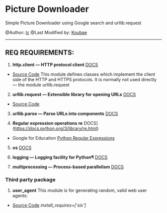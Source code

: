 Picture Downloader 
=======================


Simple Picture Downloader using Google search and urllib.request

@Author: [lc](https://github.com/WuLC)
@Last Modified by: [Koubae](https://github.com/Koubae)

-----------------------------------------------------------------------------------------------------


REQ REQUIREMENTS:
-------------------


1. **http.client — HTTP protocol client** [DOCS](https://docs.python.org/3/library/http.client.html)
 - [Source Code](https://github.com/python/cpython/blob/3.9/Lib/http/client.py)
This module defines classes which implement the client side of the HTTP and 
HTTPS protocols. It is normally not used directly — the module urllib.request

2. **urllib.request — Extensible library for opening URLs** [DOCS](https://docs.python.org/3/library/urllib.request.html#module-urllib.request)

- [Source Code](https://github.com/python/cpython/blob/3.9/Lib/urllib/request.py)

3. **urllib.parse — Parse URLs into components** [DOCS](https://docs.python.org/3/library/urllib.parse.html#module-urllib.parse)

4. **Regular expression operations re** DOCS](https://docs.python.org/3/library/re.html)

- Google for Education [Python Regular Expressions](https://developers.google.com/edu/python/regular-expressions)

5. **os** [DOCS](https://docs.python.org/3/library/os.html)

6. **logging — Logging facility for Python¶** [DOCS](https://docs.python.org/3/library/logging.html)

7. **multiprocessing — Process-based parallelism** [DOCS](https://docs.python.org/3/library/multiprocessing.html)

### Third party package

1. **user_agent** This module is for generating random, valid web user agents:

- [Source Code](https://github.com/lorien/user_agent)  *install_requires=['six']*







